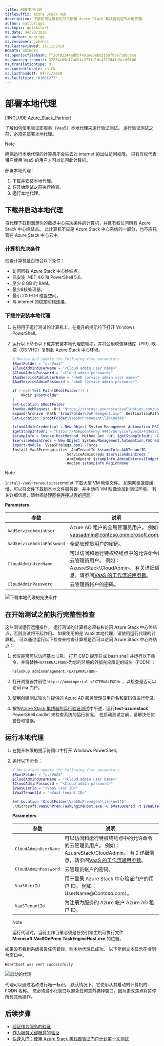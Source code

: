 ```yaml
---
title: 部署本地代理
titleSuffix: Azure Stack Hub
description: 了解如何以服务的形式部署 Azure Stack 集线器验证的本地代理。
author: mattbriggs
ms.topic: quickstart
ms.date: 04/20/2020
ms.author: mabrigg
ms.reviewer: johnhas
ms.lastreviewed: 11/11/2019
ROBOTS: NOINDEX
ms.openlocfilehash: ff20f82244adbbf4b1aebebd31bbf99e716bd6ce
ms.sourcegitcommit: 32834e69ef7a804c873fd1de4377d4fa3cc60fb6
ms.translationtype: MT
ms.contentlocale: zh-CN
ms.lasthandoff: 04/21/2020
ms.locfileid: "81661277"
---
```

# <a name="deploy-the-local-agent"></a>部署本地代理

[!INCLUDE [Azure_Stack_Partner](./includes/azure-stack-partner-appliesto.md)]

了解如何使用验证即服务（VaaS）本地代理来运行验证测试。 运行验证测试之前，必须先部署本地代理。

> [!Note]  
> 确保运行本地代理的计算机不会失去对 internet 的出站访问权限。 只有有权代表租户使用 VaaS 的用户才可以访问此计算机。

部署本地代理：

1. 下载并安装本地代理。
2. 在开始测试之前执行检查。
3. 运行本地代理。

## <a name="download-and-start-the-local-agent"></a>下载并启动本地代理

将代理下载到满足你的数据中心先决条件的计算机，并且有权访问所有 Azure Stack 中心终结点。 此计算机不应是 Azure Stack 中心系统的一部分，也不应托管在 Azure Stack 中心云中。

### <a name="machine-prerequisites"></a>计算机先决条件

检查计算机是否符合以下条件：

- 访问所有 Azure Stack 中心终结点。
- 已安装 .NET 4.6 和 PowerShell 5.0。
- 至少 8 GB 的 RAM。
- 最少8核处理器。
- 最小 200-GB 磁盘空间。
- 与 internet 的稳定网络连接。

### <a name="download-and-install-the-local-agent"></a>下载并安装本地代理

1. 在将用于运行测试的计算机上，在提升的提示符下打开 Windows PowerShell。
2. 运行以下命令以下载并安装本地代理依赖项，并将公用映像存储库（PIR）映像（OS VHD）复制到 Azure Stack 中心环境。

    ```powershell
    # Review and update the following five parameters
    $RootFolder = "c:\VaaS"
    $CloudAdmindUserName = "<Cloud admin user name>"
    $CloudAdminPassword = "<Cloud admin password>"
    $AadServiceAdminUserName = "<AAD service admin user name>"
    $AadServiceAdminPassword = "<AAD service admin password>"

    if (-not(Test-Path($RootFolder))) {
        mkdir $RootFolder
    }
    Set-Location $RootFolder
    Invoke-WebRequest -Uri "https://storage.azurestackvalidation.com/packages/Microsoft.VaaSOnPrem.TaskEngineHost.latest.nupkg" -outfile "$rootFolder\OnPremAgent.zip"
    Expand-Archive -Path "$rootFolder\OnPremAgent.zip" -DestinationPath "$rootFolder\VaaSOnPremAgent" -Force
    Set-Location "$rootFolder\VaaSOnPremAgent\lib\net46"

    $cloudAdminCredential = New-Object System.Management.Automation.PSCredential($cloudAdmindUserName, (ConvertTo-SecureString $cloudAdminPassword -AsPlainText -Force))
    $getStampInfoUri = "https://ASAppGateway:4443/ServiceTypeId/4dde37cc-6ee0-4d75-9444-7061e156507f/CloudDefinition/GetStampInformation" 
    $stampInfo = Invoke-RestMethod -Method Get -Uri $getStampInfoUri -Credential $cloudAdminCredential -ErrorAction Stop
    $serviceAdminCreds = New-Object System.Management.Automation.PSCredential $aadServiceAdminUserName, (ConvertTo-SecureString $aadServiceAdminPassword -AsPlainText -Force)
    Import-Module .\VaaSPreReqs.psm1 -Force
    Install-VaaSPrerequisites -AadTenantId $stampInfo.AADTenantID `
                            -ServiceAdminCreds $serviceAdminCreds `
                            -ArmEndpoint $stampInfo.AdminExternalEndpoints.AdminResourceManager `
                            -Region $stampInfo.RegionName
    ```

> [!Note]  
> `Install-VaaSPrerequisites`cmdlet 下载大型 VM 映像文件。 如果网络速度缓慢，可以将文件下载到本地文件服务器，并手动将 VM 映像添加到测试环境。 有关详细信息，请参阅[处理网络连接过慢的问题](azure-stack-vaas-troubleshoot.md#handle-slow-network-connectivity)。

**Parameters**

| 参数 | 说明 |
| --- | --- |
| `AadServiceAdminUser` | Azure AD 租户的全局管理员用户。 例如： vaasadmin@contoso.onmicrosoft.com。 |
| `AadServiceAdminPassword` | 全局管理员用户的密码。 |
| `CloudAdminUserName` | 可以访问和运行特权终结点中的允许命令的云管理员用户。 例如： AzusreStack\CloudAdmin。 有关详细信息，请参阅[VaaS 的工作流通用参数](azure-stack-vaas-parameters.md)。 |
| `CloudAdminPassword` | 云管理员帐户的密码。|

![下载本地代理的先决条件](media/installing-prereqs.png)

## <a name="perform-sanity-checks-before-starting-the-tests"></a>在开始测试之前执行完整性检查

这些测试运行远程操作。 运行测试的计算机必须有权访问 Azure Stack 中心终结点，否则测试将不起作用。 如果使用的是 VaaS 本地代理，请使用运行代理的计算机。 可以通过运行以下检查来检查计算机是否可以访问 Azure Stack 中心终结点：

1. 检查是否可以访问基本 URI。 打开 CMD 提示符或 bash shell 并运行以下命令，并将替换`<EXTERNALFQDN>`为您的环境的外部完全限定的域名（FQDN）：

    ```bash
    nslookup adminmanagement.<EXTERNALFQDN>
    ```

2. 打开浏览器并前往`https://adminportal.<EXTERNALFQDN>` ，以检查是否可以访问 ma 门户。

3. 使用创建测试轮次时提供的 Azure AD 服务管理员用户名和密码值进行登录。

4. 按照[Azure Stack 集线器的运行验证测试](../operator/azure-stack-diagnostic-test.md)中所述，运行**test-azurestack** PowerShell cmdlet 来检查系统的运行状况。 在启动测试之前，请解决任何警告和错误。

## <a name="run-the-local-agent"></a>运行本地代理

1. 在提升权限的提示符窗口中打开 Windows PowerShell。

2. 运行以下命令：

    ```powershell
   # Review and update the following five parameters
    $RootFolder = "c:\VAAS"
    $CloudAdmindUserName = "<Cloud admin user name>"
    $CloudAdminPassword = "<Cloud admin password>"
    $VaaSUserId = "<VaaS user ID>"
    $VaaSTenantId = "<VaaS tenant ID>"

    Set-Location "$rootFolder\VaaSOnPremAgent\lib\net46"
    .\Microsoft.VaaSOnPrem.TaskEngineHost.exe -u $VaaSUserId -t $VaaSTenantId -x $CloudAdmindUserName -y $CloudAdminPassword
    ```

      **Parameters**  

    | 参数 | 说明 |
    | --- | --- |
    | `CloudAdminUserName` | 可以访问和运行特权终结点中的允许命令的云管理员用户。 例如： AzusreStack\CloudAdmin。 有关详细信息，请参阅[VaaS 的工作流通用参数](azure-stack-vaas-parameters.md)。 |
    | `CloudAdminPassword` | 云管理员帐户的密码。|
    | `VaaSUserId` | 用于登录 Azure Stack 中心验证门户的用户 ID。 例如： UserName\@Contoso.com）。 |
    | `VaaSTenantId` | 为注册为服务的 Azure 帐户 Azure AD 租户 ID。 |

    > [!Note]  
    > 运行代理时，当前工作目录必须是任务引擎主机可执行文件 **Microsoft.VaaSOnPrem.TaskEngineHost.exe** 的位置。

如果没有看到系统报告任何错误，则本地代理已成功。 以下示例文本显示在控制台窗口中。

`Heartbeat was sent successfully.`

![启动的代理](media/started-agent.png)

代理可以通过名称进行唯一标识。 默认情况下，它使用从其启动的计算机的 FQDN 名称。 您必须最小化窗口以避免任何意外选择窗口，因为更改焦点将暂停所有其他操作。

## <a name="next-steps"></a>后续步骤

- [验证作为服务的验证](azure-stack-vaas-troubleshoot.md)
- [作为服务关键概念的验证](azure-stack-vaas-key-concepts.md)
- [快速入门：使用 Azure Stack 集线器验证门户计划第一次测试](azure-stack-vaas-schedule-test-pass.md)
